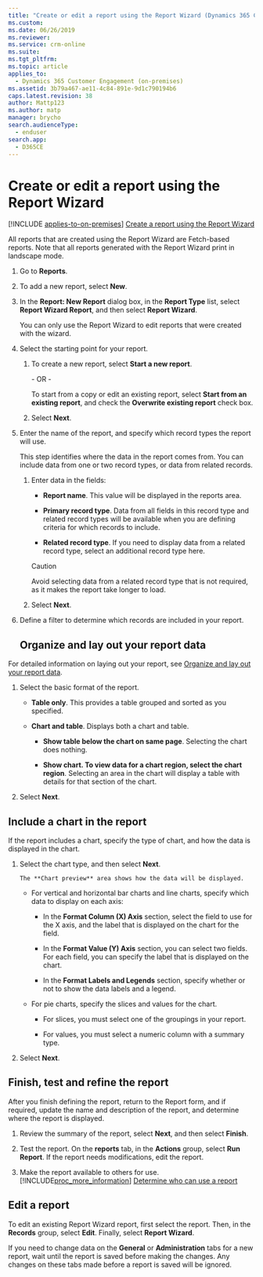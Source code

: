 ```yaml
---
title: "Create or edit a report using the Report Wizard (Dynamics 365 Customer Engagement (on-premises)) | MicrosoftDocs"
ms.custom: 
ms.date: 06/26/2019
ms.reviewer: 
ms.service: crm-online
ms.suite: 
ms.tgt_pltfrm: 
ms.topic: article
applies_to: 
  - Dynamics 365 Customer Engagement (on-premises)
ms.assetid: 3b79a467-ae11-4c84-891e-9d1c790194b6
caps.latest.revision: 38
author: Mattp123
ms.author: matp
manager: brycho
search.audienceType: 
  - enduser
search.app: 
  - D365CE
---
```

# Create or edit a report using the Report Wizard

[!INCLUDE [applies-to-on-premises](../includes/applies-to-on-premises.md)] [Create a report using the Report Wizard](/powerapps/user/create-report-with-wizard)

All reports that are created using the Report Wizard are Fetch-based reports. Note that all reports generated with the Report Wizard print in landscape mode.
  
  
1. Go to **Reports**.
  
2. To add a new report, select **New**.  
  
3. In the **Report: New Report** dialog box, in the **Report Type** list, select **Report Wizard Report**, and then select **Report Wizard**.  
  
    You can only use the Report Wizard to edit reports that were created with the wizard.  
  
4. Select the starting point for your report.  
  
   1.  To create a new report, select **Start a new report**.  
  
        \- OR -  
  
        To start from a copy or edit an existing report, select **Start from an existing report**, and check the **Overwrite existing report** check box.  
  
   2.  Select **Next**.  
  
6. Enter the name of the report, and specify which record types the report will use.  
  
    This step identifies where the data in the report comes from. You can include data from one or two record types, or data from related records.  
  
   1.  Enter data in the fields:  
  
       - **Report name**. This value will be displayed in the reports area.  
  
       - **Primary record type**. Data from all fields in this record type and related record types will be available when you are defining criteria for which records to include.  
  
       - **Related record type**. If you need to display data from a related record type, select an additional record type here.  
  
       > [!CAUTION]
       >  Avoid selecting data from a related record type that is not required, as it makes the report take longer to load.  
  
   2. Select **Next**.  
  
7. Define a filter to determine which records are included in your report.  
   ## Organize and lay out your report data
  
For detailed information on laying out your report, see [Organize and lay out your report data](../basics/organize-lay-out-your-report-data.md).  
  
1. Select the basic format of the report.  
  
    - **Table only**. This provides a table grouped and sorted as you specified.  
  
    - **Chart and table**. Displays both a chart and table.  
  
        - **Show table below the chart on same page**. Selecting  the chart does nothing.  
  
        - **Show chart. To view data for a chart region, select the chart region**. Selecting an area in the chart will display a table with details for that section of the chart.  
  
2. Select **Next**.  

## Include a chart in the report  
If the report includes a chart, specify the type of chart, and how the data is displayed in the chart.  

1.  Select the chart type, and then select **Next**.  

        The **Chart preview** area shows how the data will be displayed.  

    -   For vertical and horizontal bar charts and line charts, specify which data to display on each axis:  

        -   In the **Format Column (X) Axis** section, select the field to use for the X axis, and the label that is displayed on the chart for the field.  

        -   In the **Format Value (Y) Axis** section, you can select two fields. For each field, you can specify the label that is displayed on the chart.  

        -   In the **Format Labels and Legends** section, specify whether or not to show the data labels and a legend.  

    -   For pie charts, specify the slices and values for the chart.  

        -   For slices, you must select one of the groupings in your report.  

        -   For values, you must select a numeric column with a summary type.  

2.  Select **Next**.  

## Finish, test and refine the report

After you finish defining the report, return to the Report form, and if required, update the name and description of the report, and determine where the report is displayed.
  
1. Review the summary of the report, select **Next**, and then select **Finish**. 

2. Test the report. On the **reports** tab, in the **Actions** group, select **Run Report**. If the report needs modifications, edit the report.  
  
3. Make the report available to others for use. [!INCLUDE[proc_more_information](../includes/proc-more-information.md)] [Determine who can use a report](determine-who-can-use-report.md)  
 
## Edit a report

To edit an existing Report Wizard report, first select the report. Then, in the **Records** group, select **Edit**. Finally, select **Report Wizard**.  
   
If you need to change data on the **General** or **Administration** tabs for a new report, wait until the report is saved before making the changes. Any changes on these tabs made before a report is saved will be ignored.  
  

